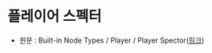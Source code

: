 # 플레이어 스펙터

- 원문 : Built-in Node Types / Player / Player Spector([링크](https://developer.unigine.com/en/docs/2.11/objects/players/spectator/?rlang=cpp))
